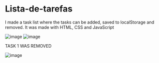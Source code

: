 # Lista-de-tarefas
I made a task list where the tasks can be added, saved to localStorage and removed. It was made with HTML, CSS and JavaScript

![image](https://user-images.githubusercontent.com/86370873/155808445-ff37d6f9-a9b8-4869-90e5-b6e4a59533bc.png)
![image](https://user-images.githubusercontent.com/86370873/155808482-e5c0c3c4-5062-4763-bfab-d03388e6d06d.png) <p>TASK 1 WAS REMOVED</p> 
![image](https://user-images.githubusercontent.com/86370873/155808849-ae40386a-746e-46cf-a9c4-29be170b8804.png)

